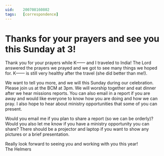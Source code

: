 ```yaml
---
uid:	200708160802
tags:	[correspondence]
---
```

  
# Thanks for your prayers and see you this Sunday at 3!

Thank you for your prayers while K—— and I traveled to India! The Lord answered the prayers we prayed and we got to see many things we hoped for. K—— is still very healthy after the travel (she did better than me!).

We want to tell you more, and we will this Sunday during our celebration. Please join us at the BCM at 3pm. We will worship together and eat dinner after we hear missions reports. You can also email in a report if you are away and would like everyone to know how you are doing and how we can pray. I also hope to hear about ministry opportunities that some of you can present.

Would you email me if you plan to share a report (so we can be orderly)? Would you also let me know if you have a ministry opportunity you can share? There should be a projector and laptop if you want to show any pictures or a brief presentation.

Really look forward to seeing you and working with you this year!  
The Helmers
